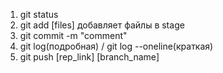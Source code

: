 1. git status 
2. git add [files] добавляет файлы в stage 
3. git commit -m "comment"
4. git log(подробная) / git log --oneline(краткая)
5. git push [rep_link] [branch_name] 